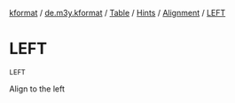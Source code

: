 [kformat](../../../../index.md) / [de.m3y.kformat](../../../index.md) / [Table](../../index.md) / [Hints](../index.md) / [Alignment](index.md) / [LEFT](./-l-e-f-t.md)

# LEFT

`LEFT`

Align to the left

